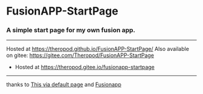 # FusionAPP-StartPage
### A simple start page for my own fusion app.
---
Hosted at https://theropod.github.io/FusionAPP-StartPage/
Also available on gitee: https://gitee.com/Theropod/FusionAPP-StartPage
- Hosted at https://theropod.gitee.io/fusionapp-startpage
---
thanks to [This via default page](http://leftshine.gitee.io/viaindex/defaultpage/index.html)
and [Fusionapp](https://www.coolapk.com/apk/cn.coldsong.fusionapp)
